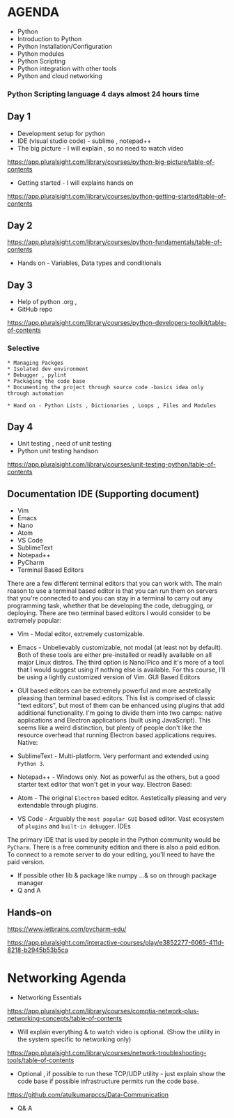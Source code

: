 # AGENDA 

* Python
* Introduction to Python
* Python Installation/Configuration
* Python modules
* Python Scripting
* Python integration with other tools
* Python and cloud networking


### Python Scripting language 4 days almost 24 hours time

## Day 1

* Development setup for python  
* IDE (visual studio code) - sublime , notepad++
* The big picture - I will explain , so no need to watch video

<https://app.pluralsight.com/library/courses/python-big-picture/table-of-contents>

* Getting started  -  I will explains hands on 

<https://app.pluralsight.com/library/courses/python-getting-started/table-of-contents>


## Day 2

<https://app.pluralsight.com/library/courses/python-fundamentals/table-of-contents>

* Hands on - Variables, Data types and conditionals

## Day 3

* Help of python .org , 
* GitHub repo

<https://app.pluralsight.com/library/courses/python-developers-toolkit/table-of-contents>


### Selective 
    * Managing Packges 
    * Isolated dev environment
    * Debugger , pylint
    * Packaging the code base
    * Documenting the project through source code -basics idea only through automation
      
    * Hand on - Python Lists , Dictionaries , Loops , Files and Modules

## Day 4

* Unit testing  , need of unit testing
* Python unit testing  handson

<https://app.pluralsight.com/library/courses/unit-testing-python/table-of-contents>


## Documentation IDE (Supporting document)

* Vim
* Emacs
* Nano
* Atom
* VS Code
* SublimeText
* Notepad++
* PyCharm
* Terminal Based Editors

There are a few different terminal editors that you can work with. The main reason to use a terminal based editor is that you can run them on servers that you're connected to and you can stay in a terminal to carry out any programming task, whether that be developing the code, debugging, or deploying. There are two terminal based editors I would consider to be extremely popular:

* Vim - Modal editor, extremely customizable.

* Emacs - Unbelievably customizable, not modal (at least not by default).
Both of these tools are either pre-installed or readily available on all major Linux distros.
The third option is Nano/Pico and it's more of a tool that I would suggest using if nothing else is available.
For this course, I'll be using a lightly customized version of Vim.
GUI Based Editors

* GUI based editors can be extremely powerful and more aestetically pleasing than terminal based editors. This list is comprised of classic "text editors", but most of them can be enhanced using plugins that add additional functionality. I'm going to divide them into two camps: native applications and Electron applications (built using JavaScript). This seems like a weird distinction, but plenty of people don't like the resource overhead that running Electron based applications requires.
Native:
* SublimeText - Multi-platform. Very performant and extended using `Python 3`.
* Notepad++ - Windows only. Not as powerful as the others, but a good starter text editor that won't get in your way.
Electron Based:
* Atom - The original `Electron` based editor. Aestetically pleasing and very extendable through plugins.
* VS Code - Arguably the ```most popular GUI``` based editor. Vast ecosystem of `plugins` and ``built-in debugger``.
IDEs

The primary IDE that is used by people in the Python community would be `PyCharm`. There is a free community edition and there is also a paid edition. To connect to a remote server to do your editing, you'll need to have the paid version.

* If possible other lib & package like numpy …& so on through package manager
* Q and A

## Hands-on 

<https://www.jetbrains.com/pycharm-edu/>

<https://app.pluralsight.com/interactive-courses/play/e3852277-6065-411d-8218-b2945b53b5ca>

# Networking Agenda

* Networking Essentials

<https://app.pluralsight.com/library/courses/comptia-network-plus-networking-concepts/table-of-contents>

* Will explain everything & to watch video is optional. (Show the utility in the system specific to networking only)


<https://app.pluralsight.com/library/courses/network-troubleshooting-tools/table-of-contents>

* Optional  , if possible to run these TCP/UDP utility  - just explain show the code base if possible infrastructure  permits run the code base.

<https://github.com/atulkumarpccs/Data-Communication>

* Q& A 

